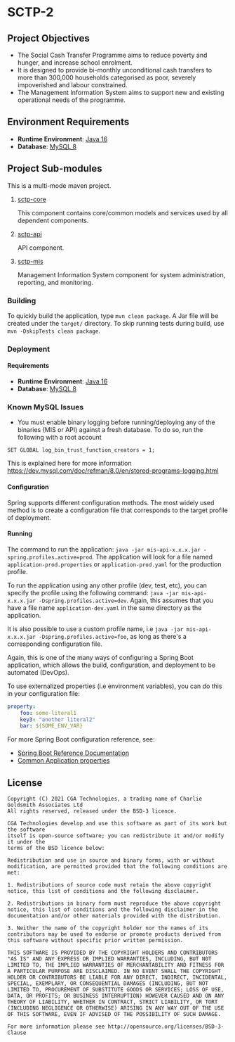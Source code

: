 # SCTP-2

## Project Objectives

* The Social Cash Transfer Programme aims to reduce poverty and hunger, and increase school enrolment.
* It is designed to provide bi-monthly unconditional cash transfers to more than 300,000 households categorised as poor, severely impoverished and labour constrained.
* The Management Information System aims to support new and existing operational needs of the programme.

## Environment Requirements

- **Runtime Environment**: [Java 16](https://adoptopenjdk.net/?variant=openjdk16&jvmVariant=hotspot)
- **Database**: [MySQL 8](https://dev.mysql.com/downloads/mysql/)

## Project Sub-modules

This is a multi-mode maven project.

1. [sctp-core](/sctp-core)
   
   This component contains core/common models and services used by all dependent components.
   
2. [sctp-api](/sctp-api)

    API component.
    
3. [sctp-mis](/sctp-mis)

    Management Information System component for system administration, reporting, and monitoring.

### Building

To quickly build the application, type ``mvn clean package``. A Jar file will be created under the ``target/`` directory.
To skip running tests during build, use ``mvn -DskipTests clean package``.

### Deployment

#### Requirements

- **Runtime Environment**: [Java 16](https://adoptopenjdk.net/?variant=openjdk16&jvmVariant=hotspot)
- **Database**: [MySQL 8](https://dev.mysql.com/downloads/mysql/)

### Known MySQL Issues

- You must enable binary logging before running/deploying any of the binaries (MIS or API) against a fresh database.
To do so, run the following with a root account

```mysql-sql
SET GLOBAL log_bin_trust_function_creators = 1;
```

This is explained here for more information https://dev.mysql.com/doc/refman/8.0/en/stored-programs-logging.html

#### Configuration

Spring supports different configuration methods. The most widely used method is to create a configuration file
that corresponds to the target profile of deployment.

#### Running

The command to run the application: ``java -jar mis-api-x.x.x.jar -spring.profiles.active=prod``. The application will look for a file named
`application-prod.properties` or `application-prod.yaml` for the production profile.

To run the application using any other profile (dev, test, etc), you can specify the profile using the
following command: `java -jar mis-api-x.x.x.jar -Dspring.profiles.active=dev`. Again, this assumes that you have
a file name `application-dev.yaml` in the same directory as the application.

It is also possible to use a custom profile name, i.e `java -jar mis-api-x.x.x.jar -Dspring.profiles.active=foo`, as
long as there's a corresponding configuration file.

Again, this is one of the many ways of configuring a Spring Boot application, which allows the build, configuration,
and deployment to be automated (DevOps).

To use externalized properties (i.e environment variables), you can do this in your configuration file:

```yaml
property:
    foo: some-literal1
    key3: "another literal2"
    bar: ${SOME_ENV_VAR}
```

For more Spring Boot configuration reference, see:

- [Spring Boot Reference Documentation](https://docs.spring.io/spring-boot/docs/2.4.5/reference/html/index.html)
- [Common Application properties](https://docs.spring.io/spring-boot/docs/2.4.5/reference/html/appendix-application-properties.html#common-application-properties)

## License

```text
Copyright (C) 2021 CGA Technologies, a trading name of Charlie Goldsmith Associates Ltd
All rights reserved, released under the BSD-3 licence.

CGA Technologies develop and use this software as part of its work but the software 
itself is open-source software; you can redistribute it and/or modify it under the 
terms of the BSD licence below:

Redistribution and use in source and binary forms, with or without modification, are permitted provided that the following conditions are met:

1. Redistributions of source code must retain the above copyright notice, this list of conditions and the following disclaimer.

2. Redistributions in binary form must reproduce the above copyright notice, this list of conditions and the following disclaimer in the documentation and/or other materials provided with the distribution.

3. Neither the name of the copyright holder nor the names of its contributors may be used to endorse or promote products derived from this software without specific prior written permission.

THIS SOFTWARE IS PROVIDED BY THE COPYRIGHT HOLDERS AND CONTRIBUTORS "AS IS" AND ANY EXPRESS OR IMPLIED WARRANTIES, INCLUDING, BUT NOT LIMITED TO, THE IMPLIED WARRANTIES OF MERCHANTABILITY AND FITNESS FOR A PARTICULAR PURPOSE ARE DISCLAIMED. IN NO EVENT SHALL THE COPYRIGHT HOLDER OR CONTRIBUTORS BE LIABLE FOR ANY DIRECT, INDIRECT, INCIDENTAL, SPECIAL, EXEMPLARY, OR CONSEQUENTIAL DAMAGES (INCLUDING, BUT NOT LIMITED TO, PROCUREMENT OF SUBSTITUTE GOODS OR SERVICES; LOSS OF USE, DATA, OR PROFITS; OR BUSINESS INTERRUPTION) HOWEVER CAUSED AND ON ANY THEORY OF LIABILITY, WHETHER IN CONTRACT, STRICT LIABILITY, OR TORT (INCLUDING NEGLIGENCE OR OTHERWISE) ARISING IN ANY WAY OUT OF THE USE OF THIS SOFTWARE, EVEN IF ADVISED OF THE POSSIBILITY OF SUCH DAMAGE.

For more information please see http://opensource.org/licenses/BSD-3-Clause
```
